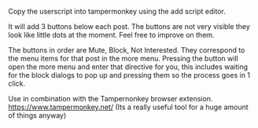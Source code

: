 Copy the userscript into tampermonkey using the add script editor.

It will add 3 buttons below each post. The buttons are not very visible they look like little dots at the moment. Feel free to improve on them.

The buttons in order are Mute, Block, Not Interested. They correspond to the menu items for that post in the more menu. Pressing the button will open the more menu and 
enter that directive for you, this includes waiting for the block dialogs to pop up and pressing them so the process goes in 1 click.

Use in combination with the Tampernonkey browser extension. https://www.tampermonkey.net/ (Its a really useful tool for a huge amount of things anyway)

